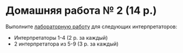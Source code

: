 # Домашняя работа № 2 (14 p.)

Выполните [лабораторную работу](https://sciprogcentre.github.io/green-courses/laboratory_work/translators.html) для следующих интерпретаторов:
 * Интерпретаторы 1-4 (2 p. за каждый)
 * 2 интерпретатора из 5-9 (3 p. за каждый)
